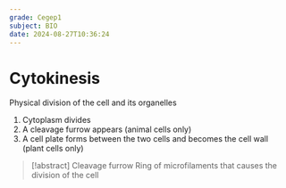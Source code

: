 ```yaml
---
grade: Cegep1
subject: BIO
date: 2024-08-27T10:36:24
---
```


# Cytokinesis

Physical division of the cell and its organelles

1. Cytoplasm divides
2. A cleavage furrow appears (animal cells only)
3. A cell plate forms between the two cells and becomes the cell wall (plant cells only)

> [!abstract] Cleavage furrow
> Ring of microfilaments that causes the division of the cell